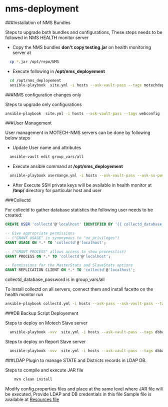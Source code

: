 # nms-deployment

###Installation of NMS Bundles

Steps to upgrade both bundles and configurations, These steps needs to be followed in NMS HEALTH monitor server

  - Copy the NMS bundles **don't copy testing.jar** on health monitoring server at 
```sh
  cp *.jar /opt/repo/NMS
```

  - Execute following in **/opt/nms_deployement**

```sh
  cd /opt/nms_deployement
  ansible-playbook  site.yml -i hosts --ask-vault-pass --tags motechdeploy--ask-sudo-pass
```

###NMS configuration changes only 

Steps to upgrade only configurations

```sh
ansible-playbook  site.yml -i hosts --ask-vault-pass --tags webconfig --ask-sudo-pass
```
###User Management 

User management in MOTECH-NMS servers can be done by following below steps

  - Update User name and attributes 
```sh
  ansible-vault edit group_vars/all
```
  - Execute ansible command at **/opt/nms_deployement**
```sh
  ansible-playbook usermange.yml -i hosts --ask-vault-pass --ask-su-pass
```
  - After Execute SSH private keys will be available in health monitor at **/tmp/** directory for particular host and user

###Collectd

For collectd to gather database statistics the following user needs to be created:

```sql
CREATE USER 'collectd'@'localhost' IDENTIFIED BY '{{ collectd_database_password }}';

-- Give appropriate permissions
-- ("GRANT USAGE" is synonymous to "no privileges") 
GRANT USAGE ON *.* TO 'collectd'@'localhost';

-- ("GRANT PROCESS" allows access to show processlist) 
GRANT PROCESS ON *.* TO 'collectd'@'localhost';

-- Permissions for the MasterStats and SlaveStats options
GRANT REPLICATION CLIENT ON *.* TO 'collectd'@'localhost';
```

collectd_database_password is in group_vars/all

To install collectd on all servers, connect them and install facette on the health monitor run
```sh
ansible-playbook collectd.yml -i hosts --ask-pass --ask-vault-pass --tags collectd
```

###DB Backup Script Deployement

Steps to deploy on Motech Slave server 

```sh
  ansible-playbook -vvv  site.yml -i hosts --ask-vault-pass --tags dbbackupscript  --ask-sudo-pass
```

Steps to deploy on Report Slave server
```sh
  ansible-playbook -vvv  site.yml -i hosts --ask-vault-pass --tags dbbackupscript_report  --ask-sudo-pass
```

###LDAP Plugin to manage STATE and Districts records in LDAP DB. 

Steps to compile and execute JAR file 

```sh
	mvn clean install 
```

Modify config.properties files and place at the same level where JAR file will be executed, Provide LDAP and DB credentials in this file
Sample file is available at [Resources file](./ldap/src/main/resources/config.properties)
